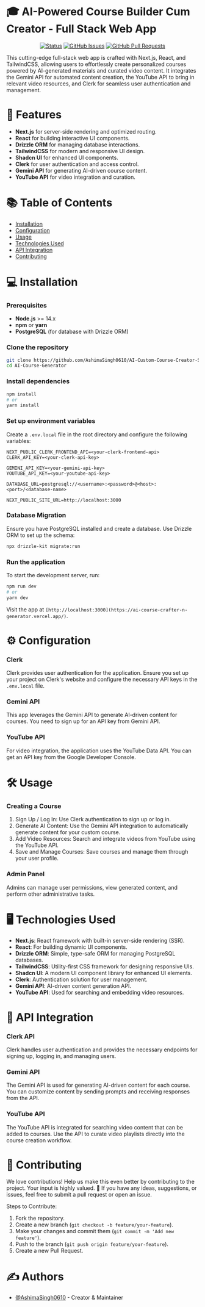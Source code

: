 

# 🎓 AI-Powered Course Builder Cum Creator - Full Stack Web App


<div align="center">

[![Status](https://img.shields.io/badge/status-active-success.svg)]()
[![GitHub Issues](https://img.shields.io/github/issues/AshimaSingh0610/AI-Course-Crafter-N-Generator.svg)](https://github.com/AshimaSingh0610/AI-Course-Crafter-N-Generator/issues)
[![GitHub Pull Requests](https://img.shields.io/github/issues-pr/AshimaSingh0610/AI-Course-Crafter-N-Generator.svg)](https://github.com/AshimaSingh0610/AI-Course-Crafter-N-Generator/pulls)

</div>

This cutting-edge full-stack web app is crafted with Next.js, React, and TailwindCSS, allowing users to effortlessly create personalized courses powered by AI-generated materials and curated video content. It integrates the Gemini API for automated content creation, the YouTube API to bring in relevant video resources, and Clerk for seamless user authentication and management.


# 🚀 Features
- **Next.js** for server-side rendering and optimized routing.
- **React** for building interactive UI components.
- **Drizzle ORM** for managing database interactions.
- **TailwindCSS** for modern and responsive UI design.
- **Shadcn UI** for enhanced UI components.
- **Clerk** for user authentication and access control.
- **Gemini API** for generating AI-driven course content.
- **YouTube API** for video integration and curation.

# 📚 Table of Contents
- [Installation](#installation)
- [Configuration](#configuration)
- [Usage](#usage)
- [Technologies Used](#technologies-used)
- [API Integration](#api-integration)
- [Contributing](#contributing)

# 💻 Installation

### Prerequisites
- **Node.js** >= 14.x
- **npm** or **yarn**
- **PostgreSQL** (for database with Drizzle ORM)

### Clone the repository
```bash
git clone https://github.com/AshimaSingh0610/AI-Custom-Course-Creator-SAAS
cd AI-Course-Generator
```

### Install dependencies
```bash
npm install
# or
yarn install
```

### Set up environment variables
Create a `.env.local` file in the root directory and configure the following variables:

```plaintext
NEXT_PUBLIC_CLERK_FRONTEND_API=<your-clerk-frontend-api>
CLERK_API_KEY=<your-clerk-api-key>

GEMINI_API_KEY=<your-gemini-api-key>
YOUTUBE_API_KEY=<your-youtube-api-key>

DATABASE_URL=postgresql://<username>:<password>@<host>:<port>/<database-name>

NEXT_PUBLIC_SITE_URL=http://localhost:3000
```

### Database Migration
Ensure you have PostgreSQL installed and create a database. Use Drizzle ORM to set up the schema:

```bash
npx drizzle-kit migrate:run
```

### Run the application
To start the development server, run:

```bash
npm run dev
# or
yarn dev
```

Visit the app at `[http://localhost:3000](https://ai-course-crafter-n-generator.vercel.app/)`.

# ⚙️ Configuration

### Clerk
Clerk provides user authentication for the application. Ensure you set up your project on Clerk's website and configure the necessary API keys in the `.env.local` file.

### Gemini API
This app leverages the Gemini API to generate AI-driven content for courses. You need to sign up for an API key from Gemini API.

### YouTube API
For video integration, the application uses the YouTube Data API. You can get an API key from the Google Developer Console.

# 🛠️  Usage

### Creating a Course
1. Sign Up / Log In: Use Clerk authentication to sign up or log in.
2. Generate AI Content: Use the Gemini API integration to automatically generate content for your custom course.
3. Add Video Resources: Search and integrate videos from YouTube using the YouTube API.
4. Save and Manage Courses: Save courses and manage them through your user profile.

### Admin Panel
Admins can manage user permissions, view generated content, and perform other administrative tasks.

# 🖥️ Technologies Used
- **Next.js**: React framework with built-in server-side rendering (SSR).
- **React**: For building dynamic UI components.
- **Drizzle ORM**: Simple, type-safe ORM for managing PostgreSQL databases.
- **TailwindCSS**: Utility-first CSS framework for designing responsive UIs.
- **Shadcn UI**: A modern UI component library for enhanced UI elements.
- **Clerk**: Authentication solution for user management.
- **Gemini API**: AI-driven content generation API.
- **YouTube API**: Used for searching and embedding video resources.

# 🔗 API Integration

### Clerk API
Clerk handles user authentication and provides the necessary endpoints for signing up, logging in, and managing users.

### Gemini API
The Gemini API is used for generating AI-driven content for each course. You can customize content by sending prompts and receiving responses from the API.

### YouTube API
The YouTube API is integrated for searching video content that can be added to courses. Use the API to curate video playlists directly into the course creation workflow.

# 🤝 Contributing

We love contributions! 
Help us make this even better by contributing to the project. 
Your input is highly valued. 🤗
If you have any ideas, suggestions, or issues, feel free to submit a pull request or open an issue.

Steps to Contribute:
1. Fork the repository.
2. Create a new branch (`git checkout -b feature/your-feature`).
3. Make your changes and commit them (`git commit -m 'Add new feature'`).
4. Push to the branch (`git push origin feature/your-feature`).
5. Create a new Pull Request.

# ✍️ Authors <a name="authors"></a>

- [@AshimaSingh0610](https://github.com/AshimaSingh0610) - Creator & Maintainer

